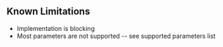 ## Known Limitations

 * Implementation is blocking
 * Most parameters are not supported -- see supported parameters list
